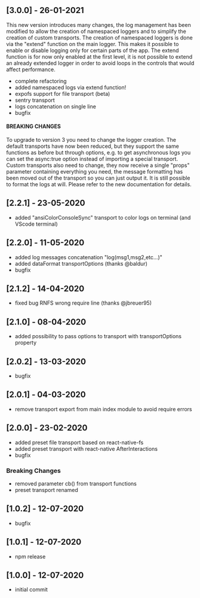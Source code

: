 ## [3.0.0] - 26-01-2021

This new version introduces many changes, the log management has been modified to allow the creation of namespaced loggers and to simplify the creation of custom transports.
The creation of namespaced loggers is done via the "extend" function on the main logger. This makes it possible to enable or disable logging only for certain parts of the app. The extend function is for now only enabled at the first level, it is not possible to extend an already extended logger in order to avoid loops in the controls that would affect performance.

- complete refactoring
- added namespaced logs via extend function!
- expofs support for file transport (beta)
- sentry transport
- logs concatenation on single line
- bugfix
#### BREAKING CHANGES

To upgrade to version 3 you need to change the logger creation. The default transports have now been reduced, but they support the same functions as before but through options, e.g. to get asynchronous logs you can set the async:true option instead of importing a special transport. 
Custom transports also need to change, they now receive a single "props" parameter containing everything you need, the message formatting has been moved out of the transport so you can just output it. It is still possible to format the logs at will. Please refer to the new documentation for details.

## [2.2.1] - 23-05-2020

- added "ansiColorConsoleSync" transport to color logs on terminal (and VScode terminal)

## [2.2.0] - 11-05-2020

- added log messages concatenation "log(msg1,msg2,etc...)"
- added dataFormat transportOptions (thanks @baldur)
- bugfix

## [2.1.2] - 14-04-2020

- fixed bug RNFS wrong require line (thanks @jbreuer95)

## [2.1.0] - 08-04-2020

- added possibility to pass options to transport with transportOptions property

## [2.0.2] - 13-03-2020

- bugfix

## [2.0.1] - 04-03-2020

- remove transport export from main index module to avoid require errors

## [2.0.0] - 23-02-2020

- added preset file transport based on react-native-fs
- added preset transport with react-native AfterInteractions
- bugfix

### Breaking Changes

- removed parameter cb() from transport functions
- preset transport renamed

## [1.0.2] - 12-07-2020

- bugfix

## [1.0.1] - 12-07-2020

- npm release

## [1.0.0] - 12-07-2020

- initial commit
